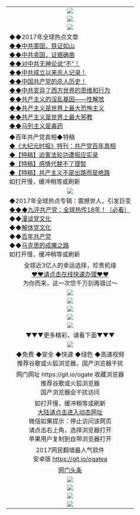 <table>
  <tr>
<td align=center><img src="https://raw.githubusercontent.com/wnel2017/ku/master/dwh.jpg" /></td>
  </tr>
  <tr>
<td align=center><img src="https://raw.githubusercontent.com/wnel2017/ku/master/害国.jpg" /></td>
   </tr>
  <tr>
<td align=center><img src="https://raw.githubusercontent.com/wnel2017/ku/master/%E5%BE%AE%E4%BF%A1%E8%AF%B4%E6%98%8E4.jpg"/></td>
  </tr>
  <tr>
<td align=left>
 ◆◆2017年全球热点文章<br/>
<a href="https://s3.ap-south-1.amazonaws.com/ogatem/oGate.htm?c807209&from=feifei-D">◆◆中共害国，铁证如山</a><br/>
<a href="https://s3.ap-south-1.amazonaws.com/ogatem/oGate.htm?c813172&from=feifei-D">◆◆中共卖国，证据确凿</a><br/>
<a href="https://s3.ap-south-1.amazonaws.com/ogatem/oGate.htm?c813247&from=feifei-D">◆◆对中共无神论说“不”！</a><br/>
<a href="https://s3.ap-south-1.amazonaws.com/ogatem/oGate.htm?http%3A%2F%2F140%2Fgb%2F13%2F7%2F2%2Fn3906831.htm&from=feifei-D">◆◆中共成立以来杀人记录！</a><br/>
<a href="https://s3.ap-south-1.amazonaws.com/ogatem/oGate.htm?http%3A%2F%2F140%2Fgb%2F17%2F2%2F17%2Fn8822194.htm&from=feifei-D">◆◆中国共产党的杀人历史！</a><br/>
<a href="https://s3.ap-south-1.amazonaws.com/ogatem/oGate.htm?http%3A%2F%2F140%2Fgb%2F17%2F1%2F3%2Fn8663018.htm&from=feifei-D">◆◆中共变异了西方世界的思维和行为</a><br/>
<a href="https://s3.ap-south-1.amazonaws.com/ogatem/oGate.htm?http%3A%2F%2F140%2Fgb%2F17%2F4%2F9%2Fn9018949.htm&from=feifei-D">◆◆共产主义的淫乱基因——性解放</a><br/>
<a href="https://s3.ap-south-1.amazonaws.com/ogatem/oGate.htm?c813246&from=feifei-D">◆◆共产主义是世界上最大恐怖主义</a><br/>
<a href="https://s3.ap-south-1.amazonaws.com/ogatem/oGate.htm?c812504&from=feifei-D">◆◆共产主义是世界上最大邪教</a><br/>
<a href="https://s3.ap-south-1.amazonaws.com/ogatem/oGate.htm?c813248&from=feifei-D
">◆◆马列主义是毒药</a><br/>
  </tr>
  <tr>
<td align=left>◆百年共产党真相◆特稿<br/>
<a href="https://s3.ap-south-1.amazonaws.com/ogatem/oGate.htm?http%3A%2F%2F140%2Fgb%2F17%2F3%2F6%2Fn8879818.htm&from=feifei-D">◆《大纪元时报》特刊：共产党百年真相</a><br/>
<a href="https://s3.ap-south-1.amazonaws.com/ogatem/oGate.htm?http%3A%2F%2F140%2Fgb%2F17%2F4%2F20%2Fn9055656.htm&from=feifei-D">◆【特稿】迫害法轮功遭报应实录</a><br/>
<a href="https://s3.ap-south-1.amazonaws.com/ogatem/oGate.htm?http%3A%2F%2F140%2Fgb%2F15%2F11%2F2%2Fn4564327.htm&from=feifei-D">◆【特稿】感情代替不了理智</a><br/>
<a href="https://s3.ap-south-1.amazonaws.com/ogatem/oGate.htm?http%3A%2F%2F140%2Fgb%2F17%2F2%2F9%2Fn8792816.htm&from=feifei-D">◆【特稿】共产主义不是出路而是绝路</a><br/>
如打开慢，缓冲稍等或刷新<br/>
  </tr>
  <tr>
<td align=center><img src="https://raw.githubusercontent.com/wnel2017/ku/master/共产邪灵.jpg" /></td><br/>
  </tr>
  <tr>
      <td align=left>
◆2017年全球热点专辑：震撼世人，引发巨变<br/>
<a href="https://s3.ap-south-1.amazonaws.com/ogatem/oGate.htm?4EC%2FJP.mp4&from=feifei-9P">◆◆◆九评共产党：全球热传18年！（必看）</a><br/>
◆◆<a href="https://s3.ap-south-1.amazonaws.com/ogatem/oGate.htm?4EC%2FMTDWH.mp4&from=feifei-D">漫谈党文化</a><br/>
◆◆<a href="https://s3.ap-south-1.amazonaws.com/ogatem/oGate.htm?1D%2FJTDWH&from=feifei-D">解体党文化</a><br/>
◆◆<a href="https://s3.ap-south-1.amazonaws.com/ogatem/oGate.htm?4EC%2FBNGCD&from=feifei-D">百年共产党</a><br/>
◆◆<a href="https://s3.ap-south-1.amazonaws.com/ogatem/oGate.htm?c816602&from=feifei-D">马克思的成魔之路</a><br/>
如打开慢，缓冲稍等或刷新<br/>
  </tr>
  <tr>
    <td align=center>
全球近3亿人的幸运选择，珍贵机缘<br/>
<a href="https://s3.ap-south-1.amazonaws.com/ogatem/oGate.htm?ogST.aspx?from=feifei-3T">❤❤请点击在线快速办理❤❤</a><br/>
为你而来，这一次您千万别再错过～<br/>
  </tr>
  <tr>
    <td align=center><img src="https://raw.githubusercontent.com/wnel2017/ku/master/谎言.jpg" /></td><br/>
  </tr>
  <tr>
    <td align=center><img src="https://raw.githubusercontent.com/wnel2017/ku/master/恶魔.jpg" /></td><br/>
  </tr>
  <tr>
    <td align=center><img src="https://raw.githubusercontent.com/wnel2017/ku/master/谎言和暴力.jpg" /></td><br/>
  </tr>
  <tr>
    <td align=center><img src="https://raw.githubusercontent.com/wnel2017/ku/master/媒体谎言.jpg" /></td><br/>
  </tr>
  <tr>
    <td align=center><img src="https://raw.githubusercontent.com/wnel2017/ku/master/邪j.jpg" /></td><br/>
  </tr>
  <tr>
<tr><td align=center>▼▼▼更多精彩，请看下面▼▼▼<br/>
  </tr>
  <tr>
    <td align=center><img src="https://raw.githubusercontent.com/wnel2017/ku/master/ogate6.jpg" /></td>
  </tr>
  <tr>
<td align=center>◆免费  ◆安全  ◆快速  ◆绿色  ◆高速视频<br/>
推荐谷歌或火狐浏览器，国产浏览器干扰<br/>
  </tr>
  <tr>
<td align=center>网门网址 https://git.io/ogate 收藏浏览器<br/>
推荐谷歌或火狐浏览器<br/>
国产浏览器会干扰访问<br/>
  </tr>
  <tr>
    <td align=center>
如打开慢，缓冲稍等或刷新<br/>
<a href="https://s3.ap-south-1.amazonaws.com/ogatem/oGate.htm?from=feifei">大陆请点击进入动态网址</a><br/>
微信如果提示：停止访问该网页<br/>
请点击右上角，选择浏览器打开<br/>
苹果用户复制到自带浏览器打开<br/>
  </tr>
  <tr>
      <td align=center>
2017网民翻墙最人气软件<br/>
安卓版 <a href="https://raw.githubusercontent.com/ogate/up/master/ogate.apk?og">https://git.io/ogatea</a><br/>
  </tr>
  <tr>
    <td align=center>
<a target="_blank" href="https://s3.ap-south-1.amazonaws.com/ogatem/oGate.htm?ogNews&from=feifei">网门头条</a><br/>
    </td>
  </tr>
  <tr>
    <td align=center><img src="https://cloud.githubusercontent.com/assets/11880933/15631437/70d0a74e-259d-11e6-946f-6237b4b657bd.jpg"/></td>
  </tr>
  <tr>
      <td align=center><img src="https://raw.githubusercontent.com/wnel2017/ku/master/%E4%BD%BF%E7%94%A8%E6%8C%87%E5%8D%971.jpg"/></td>
  </tr>
  <tr>
      <td align=center><img src="https://raw.githubusercontent.com/wnel2017/ku/master/%E5%BE%AE%E4%BF%A1%E8%AF%B4%E6%98%8E4.jpg"/></td>
  </tr>
  <tr>
      <td align=center><img src="https://raw.githubusercontent.com/wnel2017/ku/master/%E5%BE%AE%E4%BF%A1%E8%AF%B4%E6%98%8E.jpg"/></td>

</table>    
